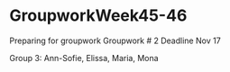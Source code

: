 # GroupworkWeek45-46

Preparing for groupwork
Groupwork # 2
Deadline Nov 17

Group 3: Ann-Sofie, Elissa, Maria, Mona
